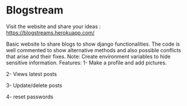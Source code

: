 # Blogstream
Visit the website and share your ideas : 
https://blogstreams.herokuapp.com/

Basic website to share blogs to show django functionalities.
The code is well commented to show alternative methods and also possible conflicts that arise and their fixes.
Note: Create environment variables to hide sensitive information.
Features:
1- Make a profile and add pictures.

2- Views latest posts

3- Update/delete posts

4- reset passwords
